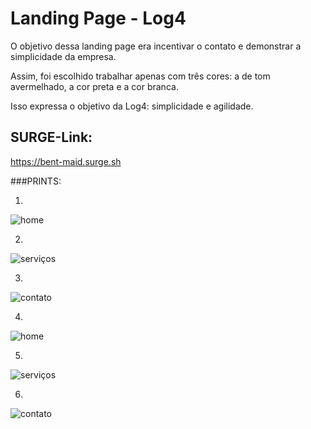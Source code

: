 # Landing Page - Log4

O objetivo dessa landing page era incentivar o contato e demonstrar a simplicidade da empresa.

Assim, foi escolhido trabalhar apenas com três cores: a de tom avermelhado, a cor preta e a cor branca.

Isso expressa o objetivo da Log4: simplicidade e agilidade.

## SURGE-Link:

https://bent-maid.surge.sh


###PRINTS:

01.

![home](https://github.com/future4code/lovelace-landing-page20/blob/master/prints/01.png)

02.

![serviços](https://github.com/future4code/lovelace-landing-page20/blob/master/prints/02.png)

03.

![contato](https://github.com/future4code/lovelace-landing-page20/blob/master/prints/03.png)

04.

![home](https://github.com/future4code/lovelace-landing-page20/blob/master/prints/04.png)

05.

![serviços](https://github.com/future4code/lovelace-landing-page20/blob/master/prints/05.png)

06.

![contato](https://github.com/future4code/lovelace-landing-page20/blob/master/prints/06.png)


